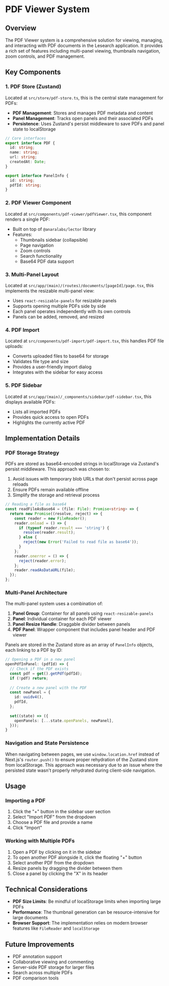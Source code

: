 # PDF Viewer System

## Overview

The PDF Viewer system is a comprehensive solution for viewing, managing, and interacting with PDF documents in the Lesearch application. It provides a rich set of features including multi-panel viewing, thumbnails navigation, zoom controls, and PDF management.

## Key Components

### 1. PDF Store (Zustand)

Located at `src/store/pdf-store.ts`, this is the central state management for PDFs:

- **PDF Management**: Stores and manages PDF metadata and content
- **Panel Management**: Tracks open panels and their associated PDFs
- **Persistence**: Uses Zustand's persist middleware to save PDFs and panel state to localStorage

```typescript
// Core interfaces
export interface PDF {
  id: string;
  name: string;
  url: string;
  createdAt: Date;
}

export interface PanelInfo {
  id: string;
  pdfId: string;
}
```

### 2. PDF Viewer Component

Located at `src/components/pdf-viewer/pdfViewer.tsx`, this component renders a single PDF:

- Built on top of `@anaralabs/lector` library
- Features:
  - Thumbnails sidebar (collapsible)
  - Page navigation
  - Zoom controls
  - Search functionality
  - Base64 PDF data support

### 3. Multi-Panel Layout

Located at `src/app/(main)/(routes)/documents/[pageId]/page.tsx`, this implements the resizable multi-panel view:

- Uses `react-resizable-panels` for resizable panels
- Supports opening multiple PDFs side by side
- Each panel operates independently with its own controls
- Panels can be added, removed, and resized

### 4. PDF Import

Located at `src/components/pdf-import/pdf-import.tsx`, this handles PDF file uploads:

- Converts uploaded files to base64 for storage
- Validates file type and size
- Provides a user-friendly import dialog
- Integrates with the sidebar for easy access

### 5. PDF Sidebar

Located at `src/app/(main)/_components/sidebar/pdf-sidebar.tsx`, this displays available PDFs:

- Lists all imported PDFs
- Provides quick access to open PDFs
- Highlights the currently active PDF

## Implementation Details

### PDF Storage Strategy

PDFs are stored as base64-encoded strings in localStorage via Zustand's persist middleware. This approach was chosen to:

1. Avoid issues with temporary blob URLs that don't persist across page reloads
2. Ensure PDFs remain available offline
3. Simplify the storage and retrieval process

```typescript
// Reading a file as base64
const readFileAsBase64 = (file: File): Promise<string> => {
  return new Promise((resolve, reject) => {
    const reader = new FileReader();
    reader.onload = () => {
      if (typeof reader.result === 'string') {
        resolve(reader.result);
      } else {
        reject(new Error('Failed to read file as base64'));
      }
    };
    reader.onerror = () => {
      reject(reader.error);
    };
    reader.readAsDataURL(file);
  });
};
```

### Multi-Panel Architecture

The multi-panel system uses a combination of:

1. **Panel Group**: Container for all panels using `react-resizable-panels`
2. **Panel**: Individual container for each PDF viewer
3. **Panel Resize Handle**: Draggable divider between panels
4. **PDF Panel**: Wrapper component that includes panel header and PDF viewer

Panels are stored in the Zustand store as an array of `PanelInfo` objects, each linking to a PDF by ID:

```typescript
// Opening a PDF in a new panel
openPdfInPanel: (pdfId) => {
  // Check if the PDF exists
  const pdf = get().getPdf(pdfId);
  if (!pdf) return;
  
  // Create a new panel with the PDF
  const newPanel = {
    id: uuidv4(),
    pdfId,
  };
  
  set((state) => ({
    openPanels: [...state.openPanels, newPanel],
  }));
}
```

### Navigation and State Persistence

When navigating between pages, we use `window.location.href` instead of Next.js's `router.push()` to ensure proper rehydration of the Zustand store from localStorage. This approach was necessary due to an issue where the persisted state wasn't properly rehydrated during client-side navigation.

## Usage

### Importing a PDF

1. Click the "+" button in the sidebar user section
2. Select "Import PDF" from the dropdown
3. Choose a PDF file and provide a name
4. Click "Import"

### Working with Multiple PDFs

1. Open a PDF by clicking on it in the sidebar
2. To open another PDF alongside it, click the floating "+" button
3. Select another PDF from the dropdown
4. Resize panels by dragging the divider between them
5. Close a panel by clicking the "X" in its header

## Technical Considerations

- **PDF Size Limits**: Be mindful of localStorage limits when importing large PDFs
- **Performance**: The thumbnail generation can be resource-intensive for large documents
- **Browser Support**: The implementation relies on modern browser features like `FileReader` and `localStorage`

## Future Improvements

- PDF annotation support
- Collaborative viewing and commenting
- Server-side PDF storage for larger files
- Search across multiple PDFs
- PDF comparison tools
